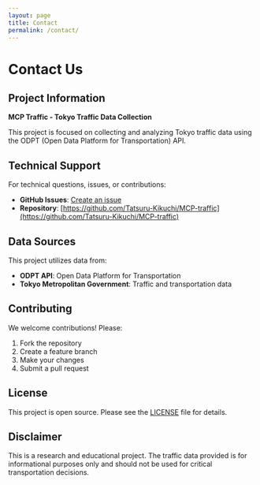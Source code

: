 ```yaml
---
layout: page
title: Contact
permalink: /contact/
---
```


# Contact Us

## Project Information

**MCP Traffic - Tokyo Traffic Data Collection**

This project is focused on collecting and analyzing Tokyo traffic data using the ODPT (Open Data Platform for Transportation) API.

## Technical Support

For technical questions, issues, or contributions:

- **GitHub Issues**: [Create an issue](https://github.com/Tatsuru-Kikuchi/MCP-traffic/issues)
- **Repository**: [https://github.com/Tatsuru-Kikuchi/MCP-traffic](https://github.com/Tatsuru-Kikuchi/MCP-traffic)

## Data Sources

This project utilizes data from:
- **ODPT API**: Open Data Platform for Transportation
- **Tokyo Metropolitan Government**: Traffic and transportation data

## Contributing

We welcome contributions! Please:

1. Fork the repository
2. Create a feature branch
3. Make your changes
4. Submit a pull request

## License

This project is open source. Please see the [LICENSE](https://github.com/Tatsuru-Kikuchi/MCP-traffic/blob/main/LICENSE) file for details.

## Disclaimer

This is a research and educational project. The traffic data provided is for informational purposes only and should not be used for critical transportation decisions.
